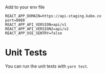Add to your env file 

```
REACT_APP_DOMAIN=https://api-staging.kabo.co
port=8080
REACT_APP_API_VERSION=api/v1
REACT_APP_API_VERSION2=api/v2
REACT_APP_USE_SENTRY=false
```

# Unit Tests
You can run the unit tests with `yarn test`.
